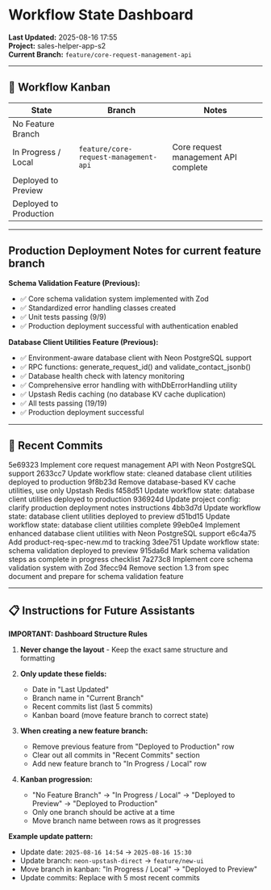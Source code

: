 # Workflow State Dashboard

**Last Updated:** 2025-08-16 17:55  
**Project:** sales-helper-app-s2  
**Current Branch:** `feature/core-request-management-api`

---

## 🚦 Workflow Kanban

| State                  | Branch                | Notes                |
|-------------------------|-----------------------|----------------------|
| No Feature Branch       |                       |                      |
| In Progress / Local     | `feature/core-request-management-api` | Core request management API complete |
| Deployed to Preview     |                       |                      |
| Deployed to Production  |                       |                      |

---

## Production Deployment Notes for current feature branch

**Schema Validation Feature (Previous):**
- ✅ Core schema validation system implemented with Zod
- ✅ Standardized error handling classes created
- ✅ Unit tests passing (9/9)
- ✅ Production deployment successful with authentication enabled

**Database Client Utilities Feature (Previous):**
- ✅ Environment-aware database client with Neon PostgreSQL support
- ✅ RPC functions: generate_request_id() and validate_contact_jsonb()
- ✅ Database health check with latency monitoring
- ✅ Comprehensive error handling with withDbErrorHandling utility
- ✅ Upstash Redis caching (no database KV cache duplication)
- ✅ All tests passing (19/19)
- ✅ Production deployment successful

---

## 📝 Recent Commits
5e69323 Implement core request management API with Neon PostgreSQL support
2633cc7 Update workflow state: cleaned database client utilities deployed to production
9f8b23d Remove database-based KV cache utilities, use only Upstash Redis
f458d51 Update workflow state: database client utilities deployed to production
936924d Update project config: clarify production deployment notes instructions
4bb3d7d Update workflow state: database client utilities deployed to preview
d51bd15 Update workflow state: database client utilities complete
99eb0e4 Implement enhanced database client utilities with Neon PostgreSQL support
e6c4a75 Add product-req-spec-new.md to tracking
3dee751 Update workflow state: schema validation deployed to preview
915da6d Mark schema validation steps as complete in progress checklist
7a273c8 Implement core schema validation system with Zod
3fecc94 Remove section 1.3 from spec document and prepare for schema validation feature

---

## 📋 Instructions for Future Assistants

**IMPORTANT: Dashboard Structure Rules**

1. **Never change the layout** - Keep the exact same structure and formatting
2. **Only update these fields:**
   - Date in "Last Updated" 
   - Branch name in "Current Branch"
   - Recent commits list (last 5 commits)
   - Kanban board (move feature branch to correct state)

3. **When creating a new feature branch:**
   - Remove previous feature from "Deployed to Production" row
   - Clear out all commits in "Recent Commits" section
   - Add new feature branch to "In Progress / Local" row

4. **Kanban progression:**
   - "No Feature Branch" → "In Progress / Local" → "Deployed to Preview" → "Deployed to Production"
   - Only one branch should be active at a time
   - Move branch name between rows as it progresses

**Example update pattern:**
- Update date: `2025-08-16 14:54` → `2025-08-16 15:30`
- Update branch: `neon-upstash-direct` → `feature/new-ui`
- Move branch in kanban: "In Progress / Local" → "Deployed to Preview"
- Update commits: Replace with 5 most recent commits
